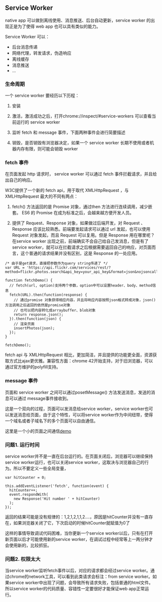 ## Service Worker

native app 可以做到离线使用、消息推送、后台自动更新，service worker 的出现正是为了使得 web app 也可以具有类似的能力。

Service Worker 可以：  

- 后台消息传递
- 网络代理，转发请求，伪造响应
- 离线缓存
- 消息推送
- ...

### 生命周期

一个 service worker 要经历以下历程：  

1. 安装  

2. 激活，激活成功之后，打开chrome://inspect/#service-workers 可以查看当前运行的 service worker

3. 监听 fetch 和 message 事件，下面两种事件会进行简要描述

4. 销毁，是否销毁有浏览器决定，如果一个 service worker 长期不使用或者机器内存有限，则可能会销毁 worker

### fetch 事件

在页面发起 http 请求时， service worker 可以通过 fetch 事件拦截请求，并且给出自己的响应。  

W3C提供了一个新的 fetch api，用于取代 XMLHttpRequest ，与XMLHttpRequest 最大的不同有两点：  

1. fetch() 方法返回的是 Promise 对象，通过then 方法进行连续调用，减少嵌套。 ES6 的 Promise 在成为标准之后，会越来越方便开发人员。  

2. 提供了 Request、Response 对象，如果做过后端开发，对 Request 、Response 应该比较熟悉。前端要发起请求可以通过 url 发起，也可以使用 Request 对象发起，而且 Request 可以复用。但是 Response 用在哪里呢？在service worker 出现之前，前端确实不会自己给自己发消息，但是有了 service worker，就可以在拦截请求之后根据需要返回自己的响应，对页面而言，这个普通的请求结果并没有区别，这是 Response 的一处应用。  

```
/* 由于是get请求，直接把参数作为query string传递了 */
var URL = 'https://api.flickr.com/services/rest/?method=flickr.photos.search&api_key=your_api_key&format=json&nojsoncallback=1&tags=penguins';
 
function fetchDemo() {
  // fetch(url, option)支持两个参数，option中可以设置header、body、method信息
  fetch(URL).then(function(response) {
    // 通过promise 对象获得相应内容，并且将响应内容按照json格式转成对象，json()方法调用之后返回的依然是promise对象
    // 也可以把内容转化成arraybuffer、blob对象
    return response.json();
  }).then(function(json) {
    // 渲染页面
    insertPhotos(json);
  });
}
 
fetchDemo();
```

fetch api 与 XMLHttpRequest 相比，更加简洁，并且提供的功能更全面，资源获取方式比ajax更优雅。兼容性方面：chrome 42开始支持，对于旧浏览器，可以通过官方维护的polyfill支持。  

### message 事件

页面和 service worker 之间可以通过posetMessage() 方法发送消息，发送的消息可以通过 message事件接收到。  

这是一个双向的过程，页面可以发消息给service worker，service worker也可以发送消息给页面，由于这个特性，可以将service worker作为中间纽带，使得一个域名或者子域名下的多个页面可以自由通信。  

这里是一个小的页面之间通信[demo](https://nzv3tos3n.qnssl.com/message/msg-demo.html)  

### 问题1. 运行时间

service worker并不是一直在后台运行的。在页面关闭后，浏览器可以继续保持service worker运行，也可以关闭service worker，这取决与浏览器自己的行为。所以不要定义一些全局变量，  

```
var hitCounter = 0;
 
this.addEventListener('fetch', function(event) {
  hitCounter++;
  event.respondWith(
    new Response('Hit number ' + hitCounter)
  );
});
```
返回的结果可能是没有规律的：1,2,1,2,1,1,2….，原因是hitCounter并没有一直存在，如果浏览器关闭了它，下次启动的时候hitCounter就赋值为0了  

这样的事情导致调试代码困难，当你更新一个service worker以后，只有在打开新页面以后才可能使用新的service worker，在调试过程中经常等上一两分钟才会使用新的，比较抓狂。  

### 问题2. 权限太大

当service worker监听fetch事件以后，对应的请求都会经过service worker。通过chrome的network工具，可以看到此类请求会标注：from service worker。如果service worker中出现了问题，会导致所有请求失败，包括普通的html文件。所以service worker的代码质量、容错性一定要很好才能保证web app正常运行。  